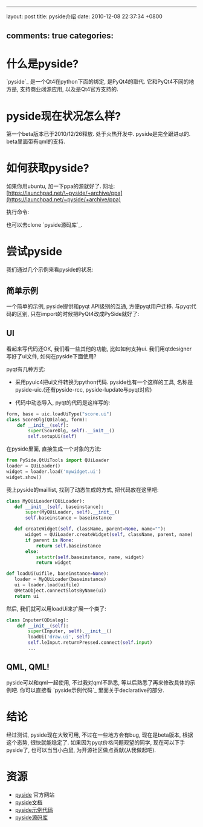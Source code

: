 
---
layout: post
title: pyside介绍
date: 2010-12-08 22:37:34 +0800

comments: true
categories: 
---

什么是pyside?
=============

\`pyside\`\_ 是一个Qt4在python下面的绑定, 是PyQt4的取代.
它和PyQt4不同的地方是, 支持商业闭源应用, 以及是Qt4官方支持的.

pyside现在状况怎么样?
=====================

第一个beta版本已于2010/12/26释放. 处于火热开发中. pyside是完全跟进qt的.
beta里面带有qml的支持.

如何获取pyside?
===============

如果你用ubuntu, 加一下ppa的源就好了. 网址:
[https://launchpad.net/\~pyside/+archive/ppa](https://launchpad.net/~pyside/+archive/ppa)

执行命令:

也可以去clone \`pyside源码库\`\_.

尝试pyside
==========

我们通过几个示例来看pyside的状况:

简单示例
--------

一个简单的示例, pyside提供和pyqt API级别的互通, 方便pyqt用户迁移.
与pyqt代码的区别, 只在import的时候把PyQt4改成PySide就好了:

UI
--

看起来写代码还OK, 我们看一些其他的功能, 比如如何支持ui.
我们用qtdesigner写好了ui文件, 如何在pyside下面使用?

pyqt有几种方式:

-   采用pyuic4把ui文件转换为python代码. pyside也有一个这样的工具,
    名称是pyside-uic.(还有pyside-rcc, pyside-lupdate与pyqt对应)

-   代码中动态导入, pyqt的代码是这样写的:

```python
form, base = uic.loadUiType("score.ui")
class ScoreDlg(QDialog, form):
    def __init__(self):
        super(ScoreDlg, self).__init__()
        self.setupUi(self)
```

在pyside里面, 直接生成一个对象的方法:

```python
from PySide.QtUiTools import QUiLoader
loader = QUiLoader()
widget = loader.load('mywidget.ui')
widget.show()
```

我上pyside的maillist, 找到了动态生成的方式, 把代码放在这里吧:

```python
class MyQUiLoader(QUiLoader):
   def __init__(self, baseinstance):
       super(MyQUiLoader, self).__init__()
       self.baseinstance = baseinstance

   def createWidget(self, className, parent=None, name=""):
       widget = QUiLoader.createWidget(self, className, parent, name)
       if parent is None:
           return self.baseinstance
       else:
           setattr(self.baseinstance, name, widget)
           return widget

def loadUi(uifile, baseinstance=None):
   loader = MyQUiLoader(baseinstance)
   ui = loader.load(uifile)
   QMetaObject.connectSlotsByName(ui)
   return ui
```

然后, 我们就可以用loadUi来扩展一个类了:

```python
class Inputer(QDialog):
    def __init__(self):
        super(Inputer, self).__init__()
        loadUi('draw.ui', self)
        self.leInput.returnPressed.connect(self.input)
        ...
```

QML, QML!
---------

pyside可以和qml一起使用, 不过我对qml不熟悉,
等以后熟悉了再来修改具体的示例吧. 你可以直接看 \`pyside示例代码\`\_
里面关于declarative的部分.

结论
====

经过测试, pyside现在大致可用, 不过在一些地方会有bug, 现在是beta版本,
根据这个态势, 很快就能稳定了. 如果因为pyqt价格问题观望的同学,
现在可以下手pyside了, 也可以当当小白鼠, 为开源社区做点贡献(从我做起吧).

资源
====

-   [pyside](http://www.pyside.org/) 官方网站
-   [pyside文档](http://developer.qt.nokia.com/wiki/PySideDocumentation/)
-   [pyside示例代码](http://qt.gitorious.org/pyside/pyside-examples)
-   [pyside源码库](http://qt.gitorious.org/pyside)